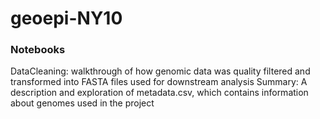 # geoepi-NY10 

### Notebooks
DataCleaning: walkthrough of how genomic data was quality filtered and transformed into FASTA files used for downstream analysis
Summary: A description and exploration of metadata.csv, which contains information about genomes used in the project
